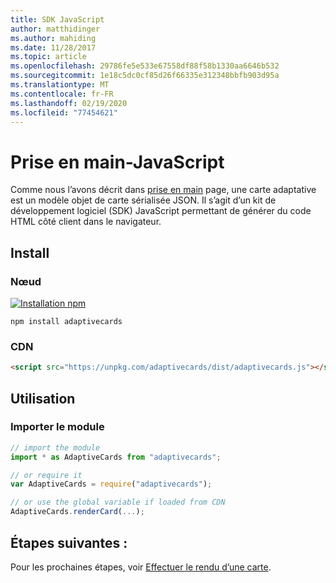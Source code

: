 ```yaml
---
title: SDK JavaScript
author: matthidinger
ms.author: mahiding
ms.date: 11/28/2017
ms.topic: article
ms.openlocfilehash: 29786fe5e533e67558df88f58b1330aa6646b532
ms.sourcegitcommit: 1e18c5dc0cf85d26f66335e312348bbfb903d95a
ms.translationtype: MT
ms.contentlocale: fr-FR
ms.lasthandoff: 02/19/2020
ms.locfileid: "77454621"
---
```

# <a name="getting-started---javascript"></a>Prise en main-JavaScript

Comme nous l’avons décrit dans [prise en main](../../../authoring-cards/getting-started.md) page, une carte adaptative est un modèle objet de carte sérialisée JSON. Il s’agit d’un kit de développement logiciel (SDK) JavaScript permettant de générer du code HTML côté client dans le navigateur.

## <a name="install"></a>Install

### <a name="node"></a>Nœud

[![Installation npm](https://img.shields.io/npm/v/adaptivecards.svg)](https://www.npmjs.com/package/adaptivecards)

```console
npm install adaptivecards
```

### <a name="cdn"></a>CDN

```html
<script src="https://unpkg.com/adaptivecards/dist/adaptivecards.js"></script>
```

## <a name="usage"></a>Utilisation

### <a name="import-the-module"></a>Importer le module

```js
// import the module
import * as AdaptiveCards from "adaptivecards";

// or require it
var AdaptiveCards = require("adaptivecards");

// or use the global variable if loaded from CDN
AdaptiveCards.renderCard(...);
```

## <a name="next-steps"></a>Étapes suivantes :

Pour les prochaines étapes, voir [Effectuer le rendu d’une carte](render-a-card.md).
